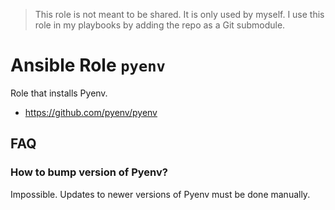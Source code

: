 > This role is not meant to be shared. It is only used by myself.
> I use this role in my playbooks by adding the repo as a Git submodule.

# Ansible Role `pyenv`

Role that installs Pyenv.

- <https://github.com/pyenv/pyenv>

## FAQ

### How to bump version of Pyenv?

Impossible. Updates to newer versions of Pyenv must be done manually.
